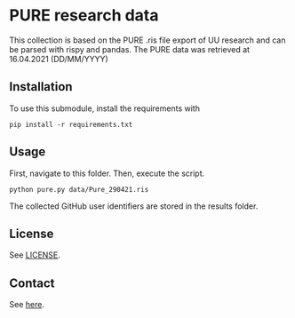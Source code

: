 # PURE research data
This collection is based on the PURE .ris file export of UU research and can be parsed with rispy and pandas.
The PURE data was retrieved at 16.04.2021 (DD/MM/YYYY)

## Installation

To use this submodule, install the requirements with

```console
pip install -r requirements.txt
```

## Usage

First, navigate to this folder. Then, execute the script.

```console
python pure.py data/Pure_290421.ris
```

The collected GitHub user identifiers are stored in the results folder.

## License

See [LICENSE](../../LICENSE).

## Contact

See [here](../../../../../collect_users/README.md#contact).